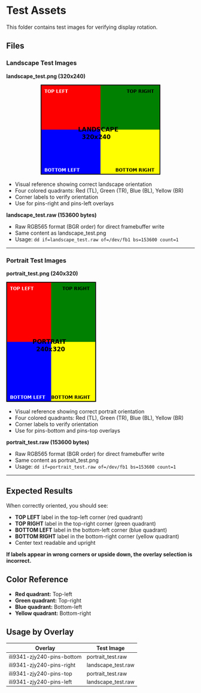 # Test Assets

This folder contains test images for verifying display rotation.

## Files

### Landscape Test Images

**landscape_test.png (320x240)**

<div align="center">

![Landscape Test Image](landscape_test.png)

</div>

- Visual reference showing correct landscape orientation
- Four colored quadrants: Red (TL), Green (TR), Blue (BL), Yellow (BR)
- Corner labels to verify orientation
- Use for pins-right and pins-left overlays

**landscape_test.raw (153600 bytes)**
- Raw RGB565 format (BGR order) for direct framebuffer write
- Same content as landscape_test.png
- Usage: `dd if=landscape_test.raw of=/dev/fb1 bs=153600 count=1`

---

### Portrait Test Images

**portrait_test.png (240x320)**

![Portrait Test Image](portrait_test.png)

- Visual reference showing correct portrait orientation
- Four colored quadrants: Red (TL), Green (TR), Blue (BL), Yellow (BR)
- Corner labels to verify orientation
- Use for pins-bottom and pins-top overlays

**portrait_test.raw (153600 bytes)**
- Raw RGB565 format (BGR order) for direct framebuffer write
- Same content as portrait_test.png
- Usage: `dd if=portrait_test.raw of=/dev/fb1 bs=153600 count=1`

---

## Expected Results

When correctly oriented, you should see:
- **TOP LEFT** label in the top-left corner (red quadrant)
- **TOP RIGHT** label in the top-right corner (green quadrant)
- **BOTTOM LEFT** label in the bottom-left corner (blue quadrant)
- **BOTTOM RIGHT** label in the bottom-right corner (yellow quadrant)
- Center text readable and upright

**If labels appear in wrong corners or upside down, the overlay selection is incorrect.**

## Color Reference

- **Red quadrant:** Top-left
- **Green quadrant:** Top-right
- **Blue quadrant:** Bottom-left
- **Yellow quadrant:** Bottom-right

## Usage by Overlay

| Overlay | Test Image |
|---------|------------|
| ili9341-zjy240-pins-bottom | portrait_test.raw |
| ili9341-zjy240-pins-right | landscape_test.raw |
| ili9341-zjy240-pins-top | portrait_test.raw |
| ili9341-zjy240-pins-left | landscape_test.raw |
